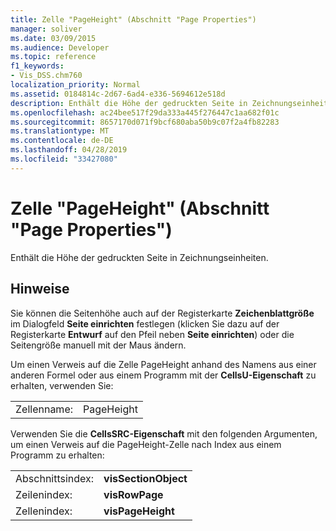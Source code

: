 ```yaml
---
title: Zelle "PageHeight" (Abschnitt "Page Properties")
manager: soliver
ms.date: 03/09/2015
ms.audience: Developer
ms.topic: reference
f1_keywords:
- Vis_DSS.chm760
localization_priority: Normal
ms.assetid: 0184814c-2d67-6ad4-e336-5694612e518d
description: Enthält die Höhe der gedruckten Seite in Zeichnungseinheiten.
ms.openlocfilehash: ac24bee517f29da333a445f276447c1aa682f01c
ms.sourcegitcommit: 8657170d071f9bcf680aba50b9c07f2a4fb82283
ms.translationtype: MT
ms.contentlocale: de-DE
ms.lasthandoff: 04/28/2019
ms.locfileid: "33427080"
---
```

# <a name="pageheight-cell-page-properties-section"></a>Zelle "PageHeight" (Abschnitt "Page Properties")

Enthält die Höhe der gedruckten Seite in Zeichnungseinheiten.
  
## <a name="remarks"></a>Hinweise

Sie können die Seitenhöhe auch auf der Registerkarte **Zeichenblattgröße** im Dialogfeld **Seite einrichten** festlegen (klicken Sie dazu auf der Registerkarte **Entwurf** auf den Pfeil neben **Seite einrichten**) oder die Seitengröße manuell mit der Maus ändern. 
  
Um einen Verweis auf die Zelle PageHeight anhand des Namens aus einer anderen Formel oder aus einem Programm mit der **CellsU-Eigenschaft** zu erhalten, verwenden Sie: 
  
|||
|:-----|:-----|
|Zellenname:  <br/> |PageHeight  <br/> |
   
Verwenden Sie die **CellsSRC-Eigenschaft** mit den folgenden Argumenten, um einen Verweis auf die PageHeight-Zelle nach Index aus einem Programm zu erhalten: 
  
|||
|:-----|:-----|
|Abschnittsindex:  <br/> |**visSectionObject** <br/> |
|Zeilenindex:  <br/> |**visRowPage** <br/> |
|Zellenindex:  <br/> |**visPageHeight** <br/> |
   

